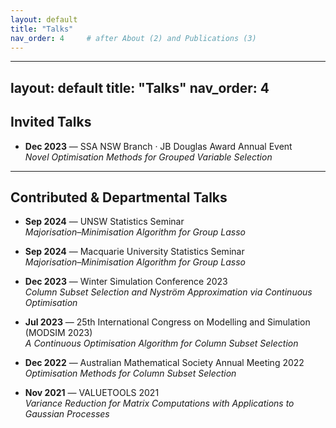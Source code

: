 ```yaml
---
layout: default
title: "Talks"
nav_order: 4     # after About (2) and Publications (3)
---
```


---
layout: default
title: "Talks"
nav_order: 4
---

## Invited Talks
- **Dec 2023** — SSA NSW Branch · JB Douglas Award Annual Event  
  *Novel Optimisation Methods for Grouped Variable Selection*

---

## Contributed & Departmental Talks
- **Sep 2024** — UNSW Statistics Seminar  
  *Majorisation–Minimisation Algorithm for Group Lasso*

- **Sep 2024** — Macquarie University Statistics Seminar  
  *Majorisation–Minimisation Algorithm for Group Lasso*

- **Dec 2023** — Winter Simulation Conference 2023  
  *Column Subset Selection and Nyström Approximation via Continuous Optimisation*

- **Jul 2023** — 25th International Congress on Modelling and Simulation (MODSIM 2023)  
  *A Continuous Optimisation Algorithm for Column Subset Selection*

- **Dec 2022** — Australian Mathematical Society Annual Meeting 2022  
  *Optimisation Methods for Column Subset Selection*

- **Nov 2021** — VALUETOOLS 2021  
  *Variance Reduction for Matrix Computations with Applications to Gaussian Processes*
